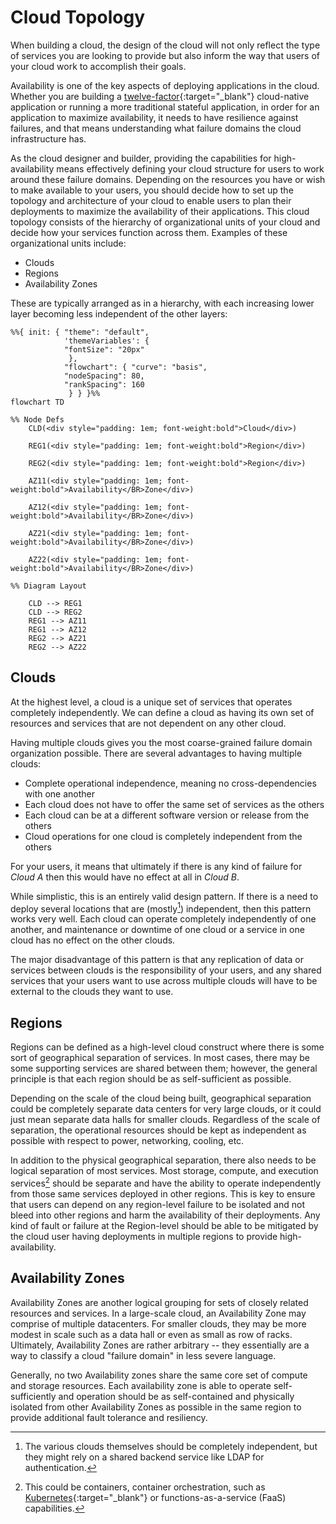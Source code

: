 # Cloud Topology

When building a cloud, the design of the cloud will not only reflect the type of services you are looking to provide but also inform the way that users of your cloud work to accomplish their goals.

Availability is one of the key aspects of deploying applications in the cloud. Whether you are building a [twelve-factor](https://12factor.net/){:target="\_blank"} cloud-native application or running a more traditional stateful application, in order for an application to maximize availability, it needs to have resilience against failures, and that means understanding what failure domains the cloud infrastructure has.

As the cloud designer and builder, providing the capabilities for high-availability means effectively defining your cloud structure for users to work around these failure domains. Depending on the resources you have or wish to make available to your users, you should decide how to set up the topology and architecture of your cloud to enable users to plan their deployments to maximize the availability of their applications. This cloud topology consists of the hierarchy of organizational units of your cloud and decide how your services function across them. Examples of these organizational units include:

- Clouds
- Regions
- Availability Zones

These are typically arranged as in a hierarchy, with each increasing lower layer becoming less independent of the other layers:

```mermaid
%%{ init: { "theme": "default",
            'themeVariables': {
            "fontSize": "20px"
             },
            "flowchart": { "curve": "basis", 
            "nodeSpacing": 80, 
            "rankSpacing": 160
             } } }%%
flowchart TD

%% Node Defs
    CLD(<div style="padding: 1em; font-weight:bold">Cloud</div>)
   
    REG1(<div style="padding: 1em; font-weight:bold">Region</div>)

    REG2(<div style="padding: 1em; font-weight:bold">Region</div>)

    AZ11(<div style="padding: 1em; font-weight:bold">Availability</BR>Zone</div>)

    AZ12(<div style="padding: 1em; font-weight:bold">Availability</BR>Zone</div>)

    AZ21(<div style="padding: 1em; font-weight:bold">Availability</BR>Zone</div>)

    AZ22(<div style="padding: 1em; font-weight:bold">Availability</BR>Zone</div>)

%% Diagram Layout

    CLD --> REG1
    CLD --> REG2
    REG1 --> AZ11
    REG1 --> AZ12
    REG2 --> AZ21
    REG2 --> AZ22
```

## Clouds

At the highest level, a cloud is a unique set of services that operates completely independently. We can define a cloud as having its own set of resources and services that are not dependent on any other cloud.

Having multiple clouds gives you the most coarse-grained failure domain organization possible. There are several advantages to having multiple clouds:

- Complete operational independence, meaning no cross-dependencies with one another
- Each cloud does not have to offer the same set of services as the others
- Each cloud can be at a different software version or release from the others
- Cloud operations for one cloud is completely independent from the others

For your users, it means that ultimately if there is any kind of failure for _Cloud A_ then this would have no effect at all in _Cloud B_.

While simplistic, this is an entirely valid design pattern. If there is a need to deploy several locations that are (mostly[^1]) independent, then this pattern works very well. Each cloud can operate completely independently of one another, and maintenance or downtime of one cloud or a service in one cloud has no effect on the other clouds.

The major disadvantage of this pattern is that any replication of data or services between clouds is the responsibility of your users, and any shared services that your users want to use across multiple clouds will have to be external to the clouds they want to use.

## Regions

Regions can be defined as a high-level cloud construct where there is some sort of geographical separation of services. In most cases, there may be some supporting services are shared between them; however, the general principle is that each region should be as self-sufficient as possible.

Depending on the scale of the cloud being built, geographical separation could be completely separate data centers for very large clouds, or it could just mean separate data halls for smaller clouds. Regardless of the scale of separation, the operational resources should be kept as independent as possible with respect to power, networking, cooling, etc.

In addition to the physical geographical separation, there also needs to be logical separation of most services. Most storage, compute, and execution services[^2] should be separate and have the ability to operate independently from those same services deployed in other regions. This is key to ensure that users can depend on any region-level failure to be isolated and not bleed into other regions and harm the availability of their deployments. Any kind of fault or failure at the Region-level should be able to be mitigated by the cloud user having deployments in multiple regions to provide high-availability.

## Availability Zones

Availability Zones are another logical grouping for sets of closely related resources and services. In a large-scale cloud, an Availability Zone may comprise of multiple datacenters. For smaller clouds, they may be more modest in scale such as a data hall or even as small as row of racks. Ultimately, Availability Zones are rather arbitrary -- they essentially are a way to classify a cloud "failure domain" in less severe language.

Generally, no two Availability zones share the same core set of compute and storage resources. Each availability zone is able to operate self-sufficiently and operation should be as self-contained and physically isolated from other Availability Zones as possible in the same region to provide additional fault tolerance and resiliency.

[^1]: The various clouds themselves should be completely independent, but they might rely on a shared backend service like LDAP for authentication.
[^2]: This could be containers, container orchestration, such as [Kubernetes](https://kubernetes.io){:target="\_blank"} or functions-as-a-service (FaaS) capabilities.
